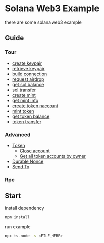# Solana Web3 Example

there are some solana web3 example

## Guide

### Tour

* [create keypair](tour/create-keypair/main.en.ts)
* [retrieve keypair](tour/retrieve-keypair/main.en.ts)
* [build connection](tour/create-connection/main.en.ts)
* [request airdrop](tour/request-airdrop/main.en.ts)
* [get sol balance](tour/get-sol-balance/main.en.ts)
* [sol transfer](tour/transfer/main.en.ts)
* [create mint](tour/create-mint/main.en.ts)
* [get mint info](tour/get-mint/main.en.ts)
* [create token naccount](tour/create-token-account/main.en.ts)
* [mint token](tour/mint-to/main.en.ts)
* [get token balance](tour/get-token-balance/main.en.ts)
* [token transfer](tour/token-transfer/main.en.ts)

### Advanced

* [Token](advanced/token/README.en.md)
  * [Close account](advanced/token/close-account/main.en.ts)
  * [Get all token accounts by owner](advanced/token/get-all-token-account-by-owner/main.en.ts)
* [Durable Nonce](advanced/durable-nonce/README.md)
* [Send Tx](advanced/send-tx/main.ts)

### Rpc


## Start

install dependency

```bash
npm install
```

run example

```bash
npx ts-node -s <FILE_HERE>
```

